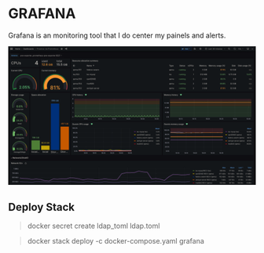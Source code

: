 # GRAFANA
Grafana is an monitoring tool that I do center my painels and alerts.

![swagger](../../../../static/images/proxmox-monitoring.png)

## Deploy Stack
> docker secret create ldap_toml ldap.toml

> docker stack deploy -c docker-compose.yaml grafana
